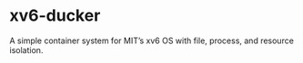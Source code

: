 # xv6-ducker
A simple container system for MIT’s xv6 OS with file, process, and resource isolation.
